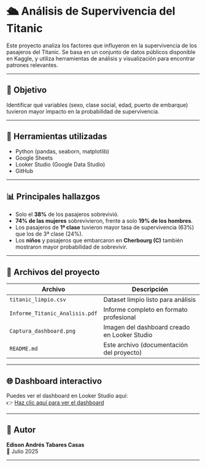 # 🛳️ Análisis de Supervivencia del Titanic

Este proyecto analiza los factores que influyeron en la supervivencia de los pasajeros del Titanic. Se basa en un conjunto de datos públicos disponible en Kaggle, y utiliza herramientas de análisis y visualización para encontrar patrones relevantes.

---

## 📌 Objetivo

Identificar qué variables (sexo, clase social, edad, puerto de embarque) tuvieron mayor impacto en la probabilidad de supervivencia.

---

## 🧰 Herramientas utilizadas

- Python (pandas, seaborn, matplotlib)
- Google Sheets
- Looker Studio (Google Data Studio)
- GitHub

---

## 📊 Principales hallazgos

- Solo el **38%** de los pasajeros sobrevivió.
- **74% de las mujeres** sobrevivieron, frente a solo **19% de los hombres**.
- Los pasajeros de **1ª clase** tuvieron mayor tasa de supervivencia (63%) que los de 3ª clase (24%).
- Los **niños** y pasajeros que embarcaron en **Cherbourg (C)** también mostraron mayor probabilidad de sobrevivir.

---

## 📂 Archivos del proyecto

| Archivo                     | Descripción                                   |
|----------------------------|-----------------------------------------------|
| `titanic_limpio.csv`       | Dataset limpio listo para análisis            |
| `Informe_Titanic_Analisis.pdf` | Informe completo en formato profesional    |
| `Captura_dashboard.png`    | Imagen del dashboard creado en Looker Studio  |
| `README.md`                | Este archivo (documentación del proyecto)     |

---

## 🌐 Dashboard interactivo

Puedes ver el dashboard en Looker Studio aquí:  
👉 [Haz clic aquí para ver el dashboard](https://lookerstudio.google.com/reporting/588ffe08-afa0-43c5-bb44-2f0272b6286a)

---

## 👤 Autor

**Edison Andrés Tabares Casas**  
📅 Julio 2025

---
